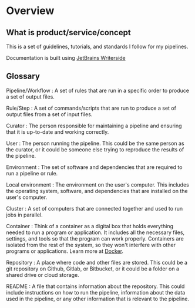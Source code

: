 # Overview

## What is product/service/concept

This is a set of guidelines, tutorials, and standards I follow for my pipelines.

Documentation is built using [JetBrains Writerside](https://www.jetbrains.com/help/writerside/)

## Glossary

Pipeline/Workflow
: A set of rules that are run in a specific order to produce a set of output files.

Rule/Step
: A set of commands/scripts that are run to produce a set of output files from a set of input files.

Curator
: The person responsible for maintaining a pipeline and ensuring that it is up-to-date and working correctly.

User
: The person running the pipeline. This could be the same person as the curator, or it could be someone else trying to reproduce the results of the pipeline.

Environment
: The set of software and dependencies that are required to run a pipeline or rule.

Local environment
: The environment on the user's computer. This includes the operating system, software, and dependencies that are installed on the user's computer.

Cluster
: A set of computers that are connected together and used to run jobs in parallel.

Container
: Think of a container as a digital box that holds everything needed to run a program or application. It includes all the necessary files, settings, and tools so that the program can work properly. Containers are isolated from the rest of the system, so they won't interfere with other programs or applications. Learn more at [Docker](https://www.docker.com/resources/what-container).

Repository
: A place where code and other files are stored. This could be a git repository on Github, Gitlab, or Bitbucket, or it could be a folder on a shared drive or cloud storage.

README
: A file that contains information about the repository. This could include instructions on how to run the pipeline, information about the data used in the pipeline, or any other information that is relevant to the pipeline.

